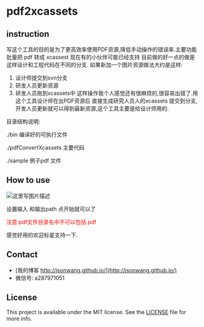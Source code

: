# pdf2xcassets
## instruction
写这个工具的目的是为了更高效率使用PDF资源,降低手动操作的错误率.主要功能 批量把 pdf 转成 xcassest
现在有的小伙伴可能已经支持 目前做的好一点的做是这样设计和工程代码在不同的分支.
如果新加一个图片资源做法大约是这样:
 1. 设计师提交到svn分支
 2. 研发人员更新资源
 3. 研发人员拖到xcassets中
这样操作我个人感觉还有很麻烦的,很容易出错了.用这个工具设计师在出PDF资源后 直接生成研究人员人的xcassets 提交到分支,开发人员更新就可以得到最新资源,这个工具主要是给设计师用的.

目录结构说明:

./bin 编译好的可执行文件

./pdfConvertXcassets 主要代码

./sample 例子pdf 文件

## How to use
![这里写图片描述](http://img.blog.csdn.net/20160320120843970)

设置输入 和输出path 点开始就可以了

<font color=red>注意:pdf文件目录名中不可以包括.pdf</font>

感觉好用的欢迎标星支持一下.



## Contact

- [我的博客 http://jsonwang.github.io/](http://jsonwang.github.io/)
- 微信号: a287971051

## License

This project is available under the MIT license. See the [LICENSE](LICENSE) file for more info.
